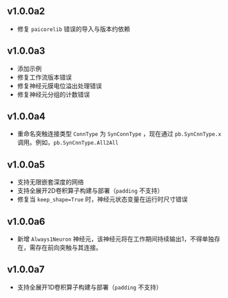 ## v1.0.0a2

- 修复 `paicorelib` 错误的导入与版本约依赖

## v1.0.0a3

- 添加示例
- 修复工作流版本错误
- 修复神经元膜电位溢出处理错误
- 修复神经元分组的计数错误

## v1.0.0a4

- 重命名突触连接类型 `ConnType` 为 `SynConnType` ，现在通过 `pb.SynCnnType.x` 调用。例如，`pb.SynCnnType.All2All`

## v1.0.0a5

- 支持无限嵌套深度的网络
- 支持全展开2D卷积算子构建与部署（`padding` 不支持）
- 修复当 `keep_shape=True` 时，神经元状态变量在运行时尺寸错误

## v1.0.0a6

- 新增 `Always1Neuron` 神经元，该神经元将在工作期间持续输出1，不得单独存在，需存在前向突触与其连接。

## v1.0.0a7

- 支持全展开1D卷积算子构建与部署（`padding` 不支持）
